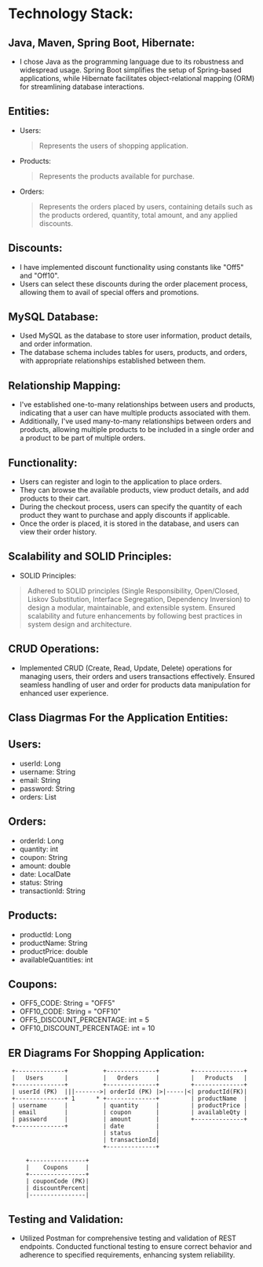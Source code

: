 # Technology Stack:

## Java, Maven, Spring Boot, Hibernate: 
* I chose Java as the programming language due to its robustness and widespread usage. Spring Boot simplifies the setup of Spring-based applications, while Hibernate facilitates object-relational mapping (ORM) for  streamlining database interactions.
  
## Entities:
 * Users:
   > Represents the users of shopping application.
* Products:
   > Represents the products available for purchase.
 * Orders:
   > Represents the orders placed by users, containing details such as the products ordered, quantity, total amount, and any applied discounts.

## Discounts:
 * I have implemented discount functionality using constants like "Off5" and "Off10".
 * Users can select these discounts during the order placement process, allowing them to avail of special offers and promotions.

## MySQL Database:
* Used MySQL as the database to store user information, product details, and order information.
* The database schema includes tables for users, products, and orders, with appropriate relationships established between them.

## Relationship Mapping:

 * I've established one-to-many relationships between users and products, indicating that a user can have multiple products associated with them.
 * Additionally, I've used many-to-many relationships between orders and products, allowing multiple products to be included in a single order and a product to be part of multiple orders.

## Functionality:

 * Users can register and login to the application to place orders.
 * They can browse the available products, view product details, and add products to their cart.
 * During the checkout process, users can specify the quantity of each product they want to purchase and apply discounts if applicable.
 * Once the order is placed, it is stored in the database, and users can view their order history.

## Scalability and SOLID Principles:

* SOLID Principles:
> Adhered to SOLID principles (Single Responsibility, Open/Closed, Liskov Substitution, Interface Segregation, Dependency Inversion) to design a modular, maintainable, and extensible system. Ensured scalability and future enhancements by following best practices in system design and architecture.


## CRUD Operations:
* Implemented CRUD (Create, Read, Update, Delete) operations for managing users, their orders and users transactions effectively. Ensured seamless handling of user and order for products data manipulation for enhanced user experience.

## Class Diagrmas For the Application Entities:

Users:
------
- userId: Long
- username: String
- email: String
- password: String
- orders: List<Orders>

Orders:
-------
- orderId: Long
- quantity: int
- coupon: String
- amount: double
- date: LocalDate
- status: String
- transactionId: String

Products:
---------
- productId: Long
- productName: String
- productPrice: double
- availableQuantities: int

Coupons:
--------
- OFF5_CODE: String = "OFF5"
- OFF10_CODE: String = "OFF10"
- OFF5_DISCOUNT_PERCENTAGE: int = 5
- OFF10_DISCOUNT_PERCENTAGE: int = 10

## ER Diagrams For Shopping Application: 

     +--------------+          +--------------+         +--------------+
     |   Users      |          |   Orders     |         |   Products   |
     +--------------+          +--------------+         +--------------+
     | userId (PK)  |||------->| orderId (PK) |>|-----|<| productId(FK)|
     +--------------+ 1      * +--------------+         | productName  |
     | username     |          | quantity     |         | productPrice |
     | email        |          | coupon       |         | availableQty |
     | password     |          | amount       |         +--------------+
     +--------------+          | date         |
                               | status       |
                               | transactionId|
                               +--------------+
                                   
         +----------------+
         |    Coupons     |
         +----------------+
         | couponCode (PK)|
         | discountPercent|
         |----------------|
        

## Testing and Validation:
* Utilized Postman for comprehensive testing and validation of REST endpoints. Conducted functional testing to ensure correct behavior and adherence to specified requirements, enhancing system reliability.                     
